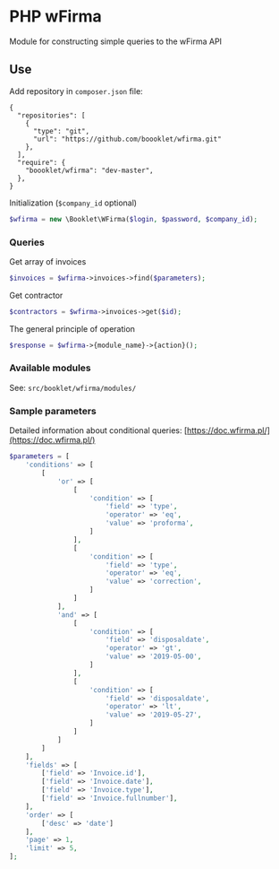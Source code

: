 # PHP wFirma
Module for constructing simple queries to the wFirma API

## Use
Add repository in `composer.json` file:
```
{
  "repositories": [
    {
      "type": "git",
      "url": "https://github.com/boooklet/wfirma.git"
    },
  ],
  "require": {
    "boooklet/wfirma": "dev-master",
  },
}
```
Initialization (`$company_id` optional)
```php
$wfirma = new \Booklet\WFirma($login, $password, $company_id);
```
### Queries

Get array of invoices
```php
$invoices = $wfirma->invoices->find($parameters);
```

Get contractor
```php
$contractors = $wfirma->invoices->get($id);
```

The general principle of operation
```php
$response = $wfirma->{module_name}->{action}();
```

###  Available modules

See: `src/booklet/wfirma/modules/`

### Sample parameters
Detailed information about conditional queries: [https://doc.wfirma.pl/](https://doc.wfirma.pl/)
```php
$parameters = [
    'conditions' => [
        [
            'or' => [
                [
                    'condition' => [
                        'field' => 'type',
                        'operator' => 'eq',
                        'value' => 'proforma',
                    ]
                ],
                [
                    'condition' => [
                        'field' => 'type',
                        'operator' => 'eq',
                        'value' => 'correction',
                    ]
                ]
            ],
            'and' => [
                [
                    'condition' => [
                        'field' => 'disposaldate',
                        'operator' => 'gt',
                        'value' => '2019-05-00',
                    ]
                ],
                [
                    'condition' => [
                        'field' => 'disposaldate',
                        'operator' => 'lt',
                        'value' => '2019-05-27',
                    ]
                ]
            ]
        ]
    ],
    'fields' => [
        ['field' => 'Invoice.id'],
        ['field' => 'Invoice.date'],
        ['field' => 'Invoice.type'],
        ['field' => 'Invoice.fullnumber'],
    ],
    'order' => [
        ['desc' => 'date']
    ],
    'page' => 1,
    'limit' => 5,
];
```
